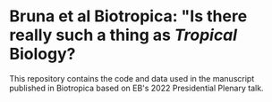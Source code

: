 # Bruna et al Biotropica: "Is there really such a thing as _Tropical_ Biology?

This repository contains the code and data used in the manuscript published in Biotropica based on EB's 2022 Presidential Plenary talk. 

